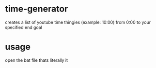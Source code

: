 # time-generator
creates a list of youtube time thingies (example: 10:00) from 0:00 to your specified end goal
# usage
open the bat file thats literally it
